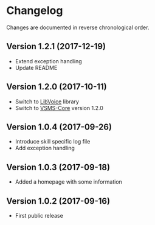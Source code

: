 # Changelog

Changes are documented in reverse chronological order.

## Version 1.2.1 (2017-12-19)
* Extend exception handling
* Update README

## Version 1.2.0 (2017-10-11)
* Switch to [LibVoice](https://github.com/internetofvoice/libvoice) library
* Switch to [VSMS-Core](https://github.com/internetofvoice/vsms-core) version 1.2.0

## Version 1.0.4 (2017-09-26)
* Introduce skill specific log file
* Add exception handling 

## Version 1.0.3 (2017-09-18)
* Added a homepage with some information 

## Version 1.0.2 (2017-09-16)
* First public release
